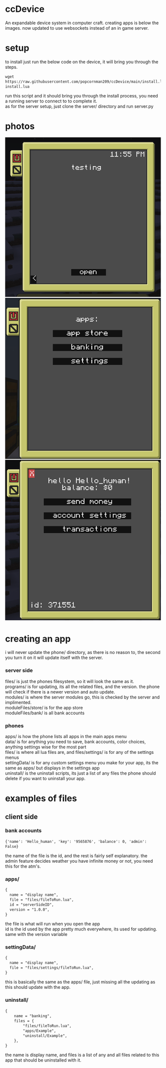 # ccDevice
An expandable device system in computer craft. creating apps is below the images. now updated to use websockets instead of an in game server.

# setup
to install just run the below code on the device, it will bring you through the steps.
```
wget https://raw.githubusercontent.com/popcornman209/ccDevice/main/install.lua
install.lua
```
run this script and it should bring you through the install process, you need a running server to connect to to complete it.<br />
as for the server setup, just clone the server/ directory and run server.py

# photos
![rando image](photos/phone1.png)
![other rando image](photos/phone2.png)
![another rando image](photos/bank.png)

# creating an app
i will never update the phone/ directory, as there is no reason to, the second you turn it on it will update itself with the server.

### server side
files/ is just the phones filesystem, so it will look the same as it.<br />
programs/ is for updating, its all the related files, and the version. the phone will check if there is a newer version and auto update.<br />
modules/ is where the server modules go, this is checked by the server and implimented.<br />
moduleFiles/store/ is for the app store<br />
moduleFiles/bank/ is all bank accounts<br />

### phones
apps/ is how the phone lists all apps in the main apps menu<br />
data/ is for anything you need to save, bank accounts, color choices, anything settings wise for the most part<br />
files/ is where all lua files are, and files/settings/ is for any of the settings menus<br />
settingData/ is for any custom settings menu you make for your app, its the same as apps/ but displays in the settings app<br />
uninstall/ is the uninstall scripts, its just a list of any files the phone should delete if you want to uninstall your app.<br />

# examples of files
## client side
### bank accounts
```
{'name': 'Hello_human', 'key': '9565876', 'balance': 0, 'admin': False}
```
the name of the file is the id, and the rest is fairly self explanatory. the admin feature decides weather you have infinite money or not, you need this for the atm's.

### apps/
```
{
  name = "display name",
  file = "files/fileToRun.lua",
  id = "serverSideID",
  version = "1.0.0",
}
```
the file is what will run when you open the app<br />
id is the id used by the app pretty much everywhere, its used for updating. same with the version variable

### settingData/
```
{
  name = "display name",
  file = "files/settings/fileToRun.lua",
}
```
this is basically the same as the apps/ file, just missing all the updating as this should update with the app.

### uninstall/
```
{
    name = "banking",
    files = {
        "files/fileToRun.lua",
        "apps/Example",
        "uninstall/Example",
    },
}
```
the name is display name, and files is a list of any and all files related to this app that should be uninstalled with it.
